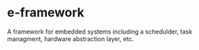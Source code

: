 # e-framework
A framework for embedded systems including a schedulder, task managment, hardware abstraction layer, etc.
